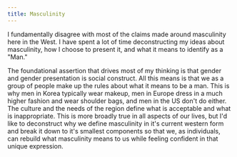 ```yaml
---
title: Masculinity
---
```


I fundamentally disagree with most of the claims made around masculinity here in the West. I have spent a lot of time deconstructing my ideas about masculinity, how I choose to present it, and what it means to identify as a "Man." 

The foundational assertion that drives most of my thinking is that gender and gender presentation is social construct. All this means is that we as a group of people make up the rules about what it means to be a man. This is why men in Korea typically wear makeup, men in Europe dress in a much higher fashion and wear shoulder bags, and men in the US don't do either. The culture and the needs of the region define what is acceptable and what is inappropriate. This is more broadly true in all aspects of our lives, but I'd like to  deconstruct why we define masculinity in it's current western form and break it down to it's smallest components so that we, as individuals, can rebuild what masculinity means to us while feeling confident in that unique expression. 